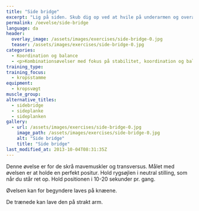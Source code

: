 ```yaml
---
title: "Side bridge"
excerpt: "Lig på siden. Skub dig op ved at hvile på underarmen og overamen ud til siden. Hold kroppen helt ret. Kig fremad. Hold positionen i 10-20 sekunder. Gentag. Kan også laves på strakt arm."
permalink: /oevelse/side-bridge
language: da
header:
  overlay_image: /assets/images/exercises/side-bridge-0.jpg
  teaser: /assets/images/exercises/side-bridge-0.jpg
categories:
  - Koordination og balance
  - <p>Kombinationsøvelser med fokus på stabilitet, koordination og balancetræning. Her vælges gerne teknisk komplicerede øvelser, som udfordrer kropsstammen.</p>
training_type: 
training_focus: 
  - kropsstamme
equipment:
  - kropsvægt
muscle_group:
alternative_titles:
  - sidebridge
  - sideplanke
  - sideplanken
gallery:
  - url: /assets/images/exercises/side-bridge-0.jpg
    image_path: /assets/images/exercises/side-bridge-0.jpg
    alt: "Side bridge"
    title: "Side bridge"
last_modified_at: 2013-10-04T08:31:35Z
---
```


Denne øvelse er for de skrå mavemuskler og transversus. Målet med øvelsen er at holde en perfekt positur. Hold rygsøjlen i neutral stilling, som når du står ret op. Hold positionen i 10-20 sekunder pr. gang.

Øvelsen kan for begyndere laves på knæene.

De trænede kan lave den på strakt arm.
